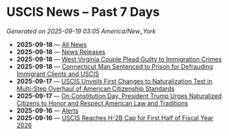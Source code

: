 # USCIS News – Past 7 Days

_Generated on 2025-09-19 03:05 America/New_York_

- **2025-09-18** — [All News](https://www.uscis.gov/newsroom/all-news)
- **2025-09-18** — [News Releases](https://www.uscis.gov/newsroom/news-releases)
- **2025-09-18** — [West Virginia Couple Plead Guilty to Immigration Crimes](https://www.uscis.gov/newsroom/news-releases/west-virginia-couple-plead-guilty-to-immigration-crimes)
- **2025-09-18** — [Connecticut Man Sentenced to Prison for Defrauding Immigrant Clients and USCIS](https://www.uscis.gov/newsroom/news-releases/connecticut-man-sentenced-to-prison-for-defrauding-immigrant-clients-and-uscis)
- **2025-09-17** — [USCIS Unveils First Changes to Naturalization Test in Multi-Step Overhaul of American Citizenship Standards](https://www.uscis.gov/newsroom/news-releases/uscis-unveils-first-changes-to-naturalization-test-in-multi-step-overhaul-of-american-citizenship)
- **2025-09-17** — [On Constitution Day, President Trump Urges Naturalized Citizens to Honor and Respect American Law and Traditions](https://www.uscis.gov/newsroom/news-releases/on-constitution-day-president-trump-urges-naturalized-citizens-to-honor-and-respect-american-law-and)
- **2025-09-16** — [Alerts](https://www.uscis.gov/newsroom/alerts)
- **2025-09-16** — [USCIS Reaches H-2B Cap for First Half of Fiscal Year 2026](https://www.uscis.gov/newsroom/alerts/uscis-reaches-h-2b-cap-for-first-half-of-fiscal-year-2026)


